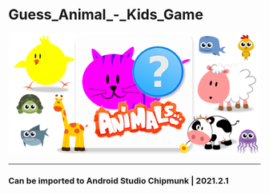 # Guess_Animal_-_Kids_Game

![banner-Guess_Animal_-_Kids_Game](https://github.com/G4NST3/Guess_Animal_-_Kids_Game/blob/main/images/banner-Guess_Animal_-_Kids_Game.png)
***
### Can be imported to Android Studio Chipmunk | 2021.2.1

